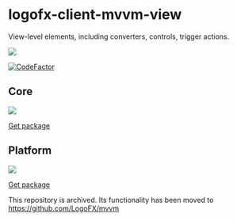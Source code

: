 # logofx-client-mvvm-view
View-level elements, including converters, controls, trigger actions.

<img src=https://ci.appveyor.com/api/projects/status/github/logofx/logofx-client-mvvm-view>

[![CodeFactor](https://www.codefactor.io/repository/github/logofx/logofx-client-mvvm-view/badge/master)](https://www.codefactor.io/repository/github/logofx/logofx-client-mvvm-view/overview/master)

## Core

<img src=https://img.shields.io/nuget/dt/LogoFX.Client.Mvvm.View.Core>

[Get package](https://www.nuget.org/packages/LogoFX.Client.Mvvm.View.Core)

## Platform

<img src=https://img.shields.io/nuget/dt/LogoFX.Client.Mvvm.View>

[Get package](https://www.nuget.org/packages/LogoFX.Client.Mvvm.View)

This repository is archived. Its functionality has been moved to https://github.com/LogoFX/mvvm
